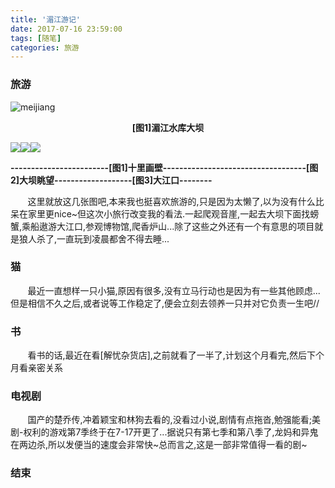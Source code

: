 ```yaml
---
title: '湄江游记'
date: 2017-07-16 23:59:00
tags: [随笔]
categories: 旅游
---
```

### 旅游

![meijiang](http://om1a60efb.bkt.clouddn.com/image/lvyou/meijiang_01.jpg?imageView2/2/h/300)

**<center>[图1]湄江水库大坝</center >** 
<!-- more -->
<img src="http://om1a60efb.bkt.clouddn.com/image/lvyou/meijiang_02.jpg?imageView2/2/h/280" style="float:left"/><img src="http://om1a60efb.bkt.clouddn.com/image/lvyou/meijiang_03.jpg?imageView2/2/h/280" style="float:left"/><img src="http://om1a60efb.bkt.clouddn.com/image/lvyou/meijiang_04.jpg?imageView2/2/h/280" style="float:left"/> 
<div style="clear:both"></div> 

**------------------------[图1]十里画壁-----------------------------------[图2]大坝眺望-------------------[图3]大江口--------**  

&#160; &#160; &#160; &#160;这里就放这几张图吧,本来我也挺喜欢旅游的,只是因为太懒了,以为没有什么比呆在家里更nice~但这次小旅行改变我的看法.一起爬观音崖,一起去大坝下面找螃蟹,乘船遨游大江口,参观博物馆,爬香炉山...除了这些之外还有一个有意思的项目就是狼人杀了,一直玩到凌晨都舍不得去睡... 

### 猫 

&#160; &#160; &#160; &#160;最近一直想样一只小猫,原因有很多,没有立马行动也是因为有一些其他顾虑...但是相信不久之后,或者说等工作稳定了,便会立刻去领养一只并对它负责一生吧//

### 书

&#160; &#160; &#160; &#160;看书的话,最近在看[解忧杂货店],之前就看了一半了,计划这个月看完,然后下个月看亲密关系 

### 电视剧

&#160; &#160; &#160; &#160;国产的楚乔传,冲着颖宝和林狗去看的,没看过小说,剧情有点拖沓,勉强能看;美剧-权利的游戏第7季终于在7-17开更了...据说只有第七季和第八季了,龙妈和异鬼在两边杀,所以发便当的速度会非常快~总而言之,这是一部非常值得一看的剧~ 

### 结束 